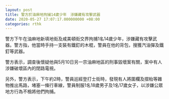 ```yaml
---
layout: post
title: 警方於油麻地拘捕14歲少年　涉嫌藏有攻擊武器
date: 2020-05-27 17:07:17.000000000 +08:00
categories: rthk
---
```


警方下午在油麻地新填地街及咸美頓街交界拘捕1名14歲少年，涉嫌藏有攻擊武器。警方指，他當時手持一支裝有鐵釘的木棍，警員在他的背包，搜獲汽油彈及鐵釘等武器。

警方表示，調查後懷疑他與5月10日另一宗油麻地區的刑事毀壞案有關，案中有人涉嫌破壞區內的閉路電視。

另外，警方表示，下午約2時，警員巡經登打士街時，發現有人將圍欄及摺枱等雜物推出馬路，堵塞一條行車線，警員制服1名18歲男子及1名17歲女子，以涉嫌公眾地方行為不檢將他們拘捕。

